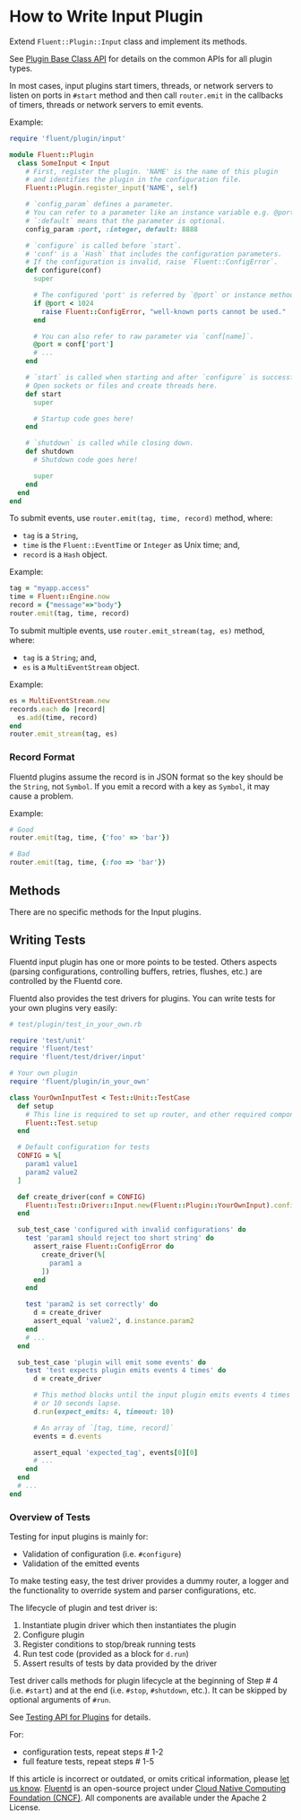 # How to Write Input Plugin

Extend `Fluent::Plugin::Input` class and implement its methods.

See [Plugin Base Class API](api-plugin-base.md) for details on the common APIs for all plugin types.

In most cases, input plugins start timers, threads, or network servers to listen on ports in `#start` method and then call `router.emit` in the callbacks of timers, threads or network servers to emit events.

Example:

```ruby
require 'fluent/plugin/input'

module Fluent::Plugin
  class SomeInput < Input
    # First, register the plugin. 'NAME' is the name of this plugin
    # and identifies the plugin in the configuration file.
    Fluent::Plugin.register_input('NAME', self)

    # `config_param` defines a parameter.
    # You can refer to a parameter like an instance variable e.g. @port.
    # `:default` means that the parameter is optional.
    config_param :port, :integer, default: 8888

    # `configure` is called before `start`.
    # 'conf' is a `Hash` that includes the configuration parameters.
    # If the configuration is invalid, raise `Fluent::ConfigError`.
    def configure(conf)
      super

      # The configured 'port' is referred by `@port` or instance method `#port`.
      if @port < 1024
        raise Fluent::ConfigError, "well-known ports cannot be used."
      end

      # You can also refer to raw parameter via `conf[name]`.
      @port = conf['port']
      # ...
    end

    # `start` is called when starting and after `configure` is successfully completed.
    # Open sockets or files and create threads here.
    def start
      super

      # Startup code goes here!
    end

    # `shutdown` is called while closing down.
    def shutdown
      # Shutdown code goes here!

      super
    end
  end
end
```

To submit events, use `router.emit(tag, time, record)` method, where:

* `tag` is a `String`,
* `time` is the `Fluent::EventTime` or `Integer` as Unix time; and,
* `record` is a `Hash` object.

Example:

```ruby
tag = "myapp.access"
time = Fluent::Engine.now
record = {"message"=>"body"}
router.emit(tag, time, record)
```

To submit multiple events, use `router.emit_stream(tag, es)` method, where:

* `tag` is a `String`; and,
* `es` is a `MultiEventStream` object.

Example:

```ruby
es = MultiEventStream.new
records.each do |record|
  es.add(time, record)
end
router.emit_stream(tag, es)
```

### Record Format

Fluentd plugins assume the record is in JSON format so the key should be the `String`, not `Symbol`. If you emit a record with a key as `Symbol`, it may cause a problem.

Example:

```ruby
# Good
router.emit(tag, time, {'foo' => 'bar'})

# Bad
router.emit(tag, time, {:foo => 'bar'})
```

## Methods

There are no specific methods for the Input plugins.

## Writing Tests

Fluentd input plugin has one or more points to be tested. Others aspects \(parsing configurations, controlling buffers, retries, flushes, etc.\) are controlled by the Fluentd core.

Fluentd also provides the test drivers for plugins. You can write tests for your own plugins very easily:

```ruby
# test/plugin/test_in_your_own.rb

require 'test/unit'
require 'fluent/test'
require 'fluent/test/driver/input'

# Your own plugin
require 'fluent/plugin/in_your_own'

class YourOwnInputTest < Test::Unit::TestCase
  def setup
    # This line is required to set up router, and other required components.
    Fluent::Test.setup
  end

  # Default configuration for tests
  CONFIG = %[
    param1 value1
    param2 value2
  ]

  def create_driver(conf = CONFIG)
    Fluent::Test::Driver::Input.new(Fluent::Plugin::YourOwnInput).configure(conf)
  end

  sub_test_case 'configured with invalid configurations' do
    test 'param1 should reject too short string' do
      assert_raise Fluent::ConfigError do
        create_driver(%[
          param1 a
        ])
      end
    end

    test 'param2 is set correctly' do
      d = create_driver
      assert_equal 'value2', d.instance.param2
    end
    # ...
  end

  sub_test_case 'plugin will emit some events' do
    test 'test expects plugin emits events 4 times' do
      d = create_driver

      # This method blocks until the input plugin emits events 4 times
      # or 10 seconds lapse.
      d.run(expect_emits: 4, timeout: 10)

      # An array of `[tag, time, record]`
      events = d.events

      assert_equal 'expected_tag', events[0][0]
      # ...
    end
  end
  # ...
end
```

### Overview of Tests

Testing for input plugins is mainly for:

* Validation of configuration \(i.e. `#configure`\)
* Validation of the emitted events

To make testing easy, the test driver provides a dummy router, a logger and the functionality to override system and parser configurations, etc.

The lifecycle of plugin and test driver is:

1. Instantiate plugin driver which then instantiates the plugin
2. Configure plugin
3. Register conditions to stop/break running tests
4. Run test code \(provided as a block for `d.run`\)
5. Assert results of tests by data provided by the driver

Test driver calls methods for plugin lifecycle at the beginning of Step \# 4 \(i.e. `#start`\) and at the end \(i.e. `#stop`, `#shutdown`, etc.\). It can be skipped by optional arguments of `#run`.

See [Testing API for Plugins](plugin-test-code.md) for details.

For:

* configuration tests, repeat steps \# 1-2
* full feature tests, repeat steps \# 1-5

If this article is incorrect or outdated, or omits critical information, please [let us know](https://github.com/fluent/fluentd-docs-gitbook/issues?state=open). [Fluentd](http://www.fluentd.org/) is an open-source project under [Cloud Native Computing Foundation \(CNCF\)](https://cncf.io/). All components are available under the Apache 2 License.


